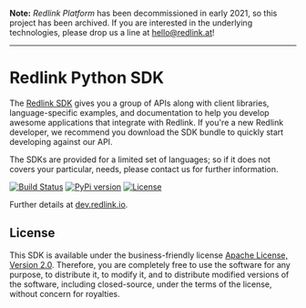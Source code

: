 **Note:** _Redlink Platform_ has been decommissioned in early 2021, so this project has been archived. If you are interested in the underlying technologies, please drop us a line at [hello@redlink.at](mailto:hello@redlink.at)!

---

# Redlink Python SDK 

The [Redlink SDK][sdk] gives you a group of APIs along with client libraries, language-specific 
examples, and documentation to help you develop awesome applications that integrate with Redlink. 
If you're a new Redlink developer, we recommend you download the SDK bundle to quickly start 
developing against our API. 

The SDKs are provided for a limited set of languages; so if it does not covers your particular, 
needs, please contact us for further information.

[![Build Status](https://secure.travis-ci.org/redlink-gmbh/redlink-python-sdk.svg?branch=master)](https://travis-ci.org/redlink-gmbh/redlink-python-sdk)
[![PyPi version](https://badge.fury.io/py/redlink.svg)](https://pypi.python.org/pypi/redlink)
[![License](http://img.shields.io/:license-apache-blue.svg)][ASL2]

Further details at [dev.redlink.io][dev].

## License

This SDK is available under the business-friendly license [Apache License, Version 2.0][ASL2]. 
Therefore, you are completely free to use the software for any purpose, to distribute it, 
to modify it, and to distribute modified versions of the software, including closed-source, 
under the terms of the license, without concern for royalties.

[dev]: http://dev.redlink.io
[sdk]: http://dev.redlink.io/sdk
[my]: https://my.redlink.io
[ASL2]: http://www.apache.org/licenses/LICENSE-2.0.html
